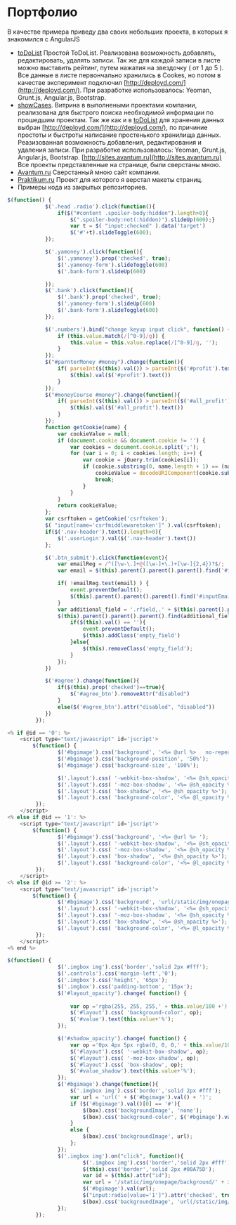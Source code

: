 **Портфолио**
=========

В качестве примера приведу два своих небольших проекта, в которых я знакомился с AngularJS
* [toDoList](https://github.com/Nigorro/ToDoList ) Простой ToDoList. Реализована возможность добавлять, редактировать, удалять записи. Так же для каждой записи в листе можно выставить рейтинг, путем нажатия на звездочку ( от 1 до 5 ). Все данные в листе первончально хранились в Cookes, но потом в качестве эксперимент подключил [http://deployd.com/](http://deployd.com/). При разработке использовалось: Yeoman, Grunt.js, Angular.js, Bootstrap. 
* [showCases](https://github.com/Nigorro/showcases). Витрина в выполнеными проектами компании, реализована для  быстрого поиска необходимой информации по прошедшим проектам. Так же как и  в [toDoList](https://github.com/Nigorro/ToDoList ) для хранения данных выбран [http://deployd.com/](http://deployd.com/), по причиние простоты и быстроты написание простенького  хранилища  данных. Реазизованная возможность добавления, редактирования и удаления записи. При разработке использовалось: Yeoman, Grunt.js, Angular.js, Bootstrap. [http://sites.avantum.ru](http://sites.avantum.ru) Все проекты представленные на странице, были сверстаны мною.
* [Avantum.ru](http://avantum.ru/) Сверстанный мною сайт компании.
* [Praktikum.ru](http://praktikum.ru) Проект для которого я верстал макеты страниц.
* Примеры кода из закрытых репозиториев.
``` js
$(function() {
			$('.head .radio').click(function(){
			    if($("#content .spoiler-body:hidden").length>0){
					$(".spoiler-body:not(:hidden)").slideUp(600);}
					var t = $( "input:checked" ).data('target')	
					$('#'+t).slideToggle(600);
			});

			$('.yamoney').click(function(){
				$('.yamoney').prop('checked', true);
				$('.yamoney-form').slideToggle(600)
				$('.bank-form').slideUp(600)

			});
			$('.bank').click(function(){
				$('.bank').prop('checked', true);
				$('.yamoney-form').slideUp(600)
				$('.bank-form').slideToggle(600)
			});

			$('.numbers').bind("change keyup input click", function() {
			    if (this.value.match(/[^0-9]/g)) {
			        this.value = this.value.replace(/[^0-9]/g, '');
			    }
			});
			$("#parnterMoney #money").change(function(){ 
			   	if( parseInt($(this).val()) > parseInt($('#profit').text())){
			   		$(this).val($('#profit').text())
			   	}
			});
			$("#moneyСourse #money").change(function(){ 
			   	if( parseInt($(this).val()) > parseInt($('#all_profit').text())){
			   		$(this).val($('#all_profit').text())
			   	}
			});
			function getCookie(name) {
			    var cookieValue = null;
			    if (document.cookie && document.cookie != '') {
			        var cookies = document.cookie.split(';');
			        for (var i = 0; i < cookies.length; i++) {
			            var cookie = jQuery.trim(cookies[i]);
			            if (cookie.substring(0, name.length + 1) == (name + '=')) {
			                cookieValue = decodeURIComponent(cookie.substring(name.length + 1));
			                break;
			            }
			        }
			    }
			    return cookieValue;
			};
			var csrftoken = getCookie('csrftoken');
			$( "input[name='csrfmiddlewaretoken']" ).val(csrftoken);
			if($('.nav-header').text().length>0){
				$('.userLogin').val($('.nav-header').text())
			};

			$('.btn_submit').click(function(event){
				var emailReg = /^([\w-\.]+@([\w-]+\.)+[\w-]{2,4})?$/;
				var email = $(this).parent().parent().parent().find('#inputEmail').val()

				if( !emailReg.test(email) ) {
					event.preventDefault();
					$(this).parent().parent().parent().find('#inputEmail').popover('show')
				}
				var additional_field = '.rfield,.' + $(this).parent().parent().parent().find('input:checked').data('type');
				$(this).parent().parent().parent().find(additional_field).each(function(){
					if($(this).val() == ''){
						event.preventDefault();
						$(this).addClass('empty_field')
					}else{
						$(this).removeClass('empty_field');
					}
				});
			})

			$('#agree').change(function(){
				if($(this).prop('checked')==true){
					$('#agree_btn').removeAttr("disabled")
				}
				else($('#agree_btn').attr("disabled", "disabled"))
			})
         });
```

``` js
<% if @id == '0': %>
	<script type="text/javascript" id='jscript'>
		$(function() { 
				$('#bgimage').css('background', '<%= @url %>   no-repeat fixed');
				$('#bgimage').css('background-position', '50%');
				$('#bgimage').css('background-size', '100%');

				$('.layout').css( '-webkit-box-shadow', '<%= @sh_opacity %>');
                $('.layout').css( '-moz-box-shadow', '<%= @sh_opacity %>');
                $('.layout').css( 'box-shadow', '<%= @sh_opacity %>');
                $('.layout').css( 'background-color', '<%= @l_opacity %>');               
		 });
	</script>
<% else if @id == '1': %>
 	<script type="text/javascript" id='jscript'>
		$(function() {
				$('#bgimage').css('background', '<%= @url %> ');
				$('.layout').css( '-webkit-box-shadow', '<%= @sh_opacity %>');
                $('.layout').css( '-moz-box-shadow', '<%= @sh_opacity %>');
                $('.layout').css( 'box-shadow', '<%= @sh_opacity %>');
                $('.layout').css( 'background-color', '<%= @l_opacity %>');
		 });
	</script>
<% else if @id >= '2': %>
 	<script type="text/javascript" id='jscript'>
		$(function() {
				$('#bgimage').css('background', 'url(/static/img/onepage/background/<%= @id %>.png )');
				$('.layout').css( '-webkit-box-shadow', '<%= @sh_opacity %>');
                $('.layout').css( '-moz-box-shadow', '<%= @sh_opacity %>');
                $('.layout').css( 'box-shadow', '<%= @sh_opacity %>');
                $('.layout').css( 'background-color', '<%= @l_opacity %>'); 
		 });
	</script>
<% end %>

```

``` js 
$(function() {
                $('.imgbox img').css('border','solid 2px #fff');   
                $('.controls').css('margin-left','0');
                $('.imgbox').css('height', '65px');
                $('.imgbox').css('padding-bottom', '15px');
                $('#layout_opacity').change( function() {
                   
                    var op ='rgba(255, 255, 255,' + this.value/100 +')';
                    $('#layout').css( 'background-color', op);
                    $('#value').text(this.value+'%');
                });

                $('#shadow_opacity').change( function() {
                    var op ='0px 4px 5px rgba(0, 0, 0,' + this.value/100 +')';
                    $('#layout').css( '-webkit-box-shadow', op);
                    $('#layout').css( '-moz-box-shadow', op);
                    $('#layout').css( 'box-shadow', op);
                    $('#value_shadow').text(this.value+'%');
                });
                $('#bgimage').change(function(){
                    $('.imgbox img').css('border','solid 2px #fff');
                    var url = 'url(' + $('#bgimage').val() + ')';
                    if ($('#bgimage').val()[0] == '#'){
                        $(box).css('backgroundImage', 'none');
                        $(box).css('background-color', $('#bgimage').val());
                    }
                    else {
                        $(box).css('backgroundImage', url);
                    };
                });
                $('.imgbox img').on("click", function(){
                        $('.imgbox img').css('border','solid 2px #fff');    
                        $(this).css('border','solid 2px #00A75D');
                        var id = $(this).attr("id");
                        var url = '/static/img/onepage/background/' + id + '.png';
                        $('#bgimage').val(url);
                        $("input:radio[value='1']").attr('checked', true);
                        $(box).css('backgroundImage', 'url(/static/img/onepage/background/' + id + '.png)');
                });               
         });
```

